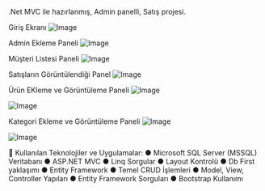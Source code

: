 .Net MVC ile hazırlanmış, Admin panelli, Satış projesi.

Giriş Ekranı
![Image](https://github.com/user-attachments/assets/ef55e236-d5ae-4bd7-b0d5-f39b2285e82b)

Admin Ekleme Paneli
![Image](https://github.com/user-attachments/assets/1f69ec78-15fd-474e-b9d5-9ecf02916a31)

Müşteri Listesi Paneli
![Image](https://github.com/user-attachments/assets/c98e6695-e34a-492c-8ef6-b684c28268fa)

Satışların Görüntülendiği Panel
![Image](https://github.com/user-attachments/assets/9dbee9e5-9551-4774-a95b-a93c923152a7)

Ürün EKleme ve Görüntüleme Paneli
![Image](https://github.com/user-attachments/assets/5fcda3a8-327e-4105-aa65-fd1c68726832)

![Image](https://github.com/user-attachments/assets/1e52f8c8-2531-4381-9051-efa7df6bb4e6)

Kategori Ekleme ve Görüntüleme Paneli
![Image](https://github.com/user-attachments/assets/b739d4ad-156a-4a34-b512-d42b06bfdfd4)

![Image](https://github.com/user-attachments/assets/87b58f82-e20f-44ad-9bdf-637b1e49b980)

🚀 Kullanılan Teknolojiler ve Uygulamalar: ● Microsoft SQL Server (MSSQL) Veritabanı ● ASP.NET MVC ● Linq Sorgular ● Layout Kontrolü ● Db First yaklaşımı ● Entity Framework ● Temel CRUD İşlemleri ● Model, View, Controller Yapıları ● Entity Framework Sorguları ● Bootstrap Kullanımı
